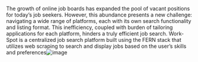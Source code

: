 The growth of online job boards has expanded the pool of vacant positions for today’s job seekers. However, this abundance presents a new challenge: navigating a wide range of platforms, each with its own search functionality and listing format. This inefficiency, coupled with burden of tailoring applications for each platform, hinders a truly efficient job search. 
Work-Spot is a centralized job search platform built using the FERN stack that utilizes web scraping to search and display jobs based on the user’s skills and preferences![image](https://github.com/Ssaammmmiitt/WorkSpot/assets/149813234/83b0fb8b-f9fa-4b85-9dde-7571670c4a7e)

